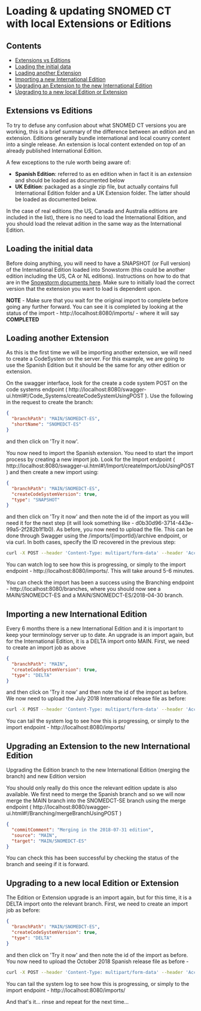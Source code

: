 # Loading & updating SNOMED CT with local Extensions or Editions

## Contents

- [Extensions vs Editions](#extensions-vs-editions)
- [Loading the initial data](#loading-the-initial-data)
- [Loading another Extension](#loading-another-extension)
- [Importing a new International Edition](#importing-a-new-international-edition)
- [Upgrading an Extension to the new International Edition](#upgrading-an-extension-to-the-new-international-edition)
- [Upgrading to a new local Edition or Extension](#upgrading-to-a-new-local-edition-or-extension)

## Extensions vs Editions

To try to defuse any confusion about what SNOMED CT versions you are working, this is a brief summary of the difference between an edition and an extension. Editions generally bundle international and local counry content into a single release. An extension is local content extended on top of an already published International Edition.

A few exceptions to the rule worth being aware of:

- **Spanish Edition**: referred to as en edition when in fact it is an *extension* and should be loaded as documented below
- **UK Edition**: packaged as a single zip file, but actually contains full International Edition folder and a UK Extension folder. The latter should be loaded as documented below.

In the case of real editions (the US, Canada and Australia editions are included in the list), there is no need to load the International Edition, and you should load the relevat adition in the same way as the International Edition.

## Loading the initial data

Before doing anything, you will need to have a SNAPSHOT (or Full version) of the International Edition loaded into Snowstorm (this could be another edition including the US, CA or NL editions). Instructions on how to do that are in the [Snowstorm documents here](loading-snomed.md). Make sure to initially load the correct version that the extension you want to load is dependent upon.

**NOTE** - Make sure that you wait for the original import to complete before going any further forward. You can see it is completed by looking at the status of the import - http://localhost:8080/imports/<import id> - where it will say **COMPLETED**

## Loading another Extension

As this is the first time we will be importing another extension, we will need to create a CodeSystem on the server. For this example, we are going to use the Spanish Edition but it should be the same for any other edition or extension. 


On the swagger interface, look for the create a code system POST on the code systems endpoint ( http://localhost:8080/swagger-ui.html#!/Code_Systems/createCodeSystemUsingPOST ). Use the following in the request to create the branch:

```json
{
  "branchPath": "MAIN/SNOMEDCT-ES",
  "shortName": "SNOMEDCT-ES"
}
```

and then click on 'Try it now'.

You now need to import the Spanish extension. You need to start the import process by creating a new import job. Look for the Import endpoint ( http://localhost:8080/swagger-ui.html#!/Import/createImportJobUsingPOST ) and then create a new import using:

```json
{
  "branchPath": "MAIN/SNOMEDCT-ES",
  "createCodeSystemVersion": true,
  "type": "SNAPSHOT"
}
```

and then click on 'Try it now' and then note the id of the import as you will need it for the next step (it will look something like - d0b30d96-3714-443e-99a5-2f282b1f1b0). As before, you now need to upload the file. This can be done through Swagger using the /imports/{importId}/archive endpoint, or via curl.  In both cases, specify the ID recovered in the previous step:

```bash
curl -X POST --header 'Content-Type: multipart/form-data' --header 'Accept: application/json' -F file=@SnomedCT_SpanishRelease-es_Production_20180430T120000Z.zip 'http://localhost:8080/imports/<import id>/archive'
```

You can watch log to see how this is progressing, or simply to the import endpoint - http://localhost:8080/imports/<import id>. This will take around 5-6 minutes.

You can check the import has been a success using the Branching endpoint - http://localhost:8080/branches, where you should now see a MAIN/SNOMEDCT-ES and a MAIN/SNOMEDCT-ES/2018-04-30 branch.

## Importing a new International Edition

Every 6 months there is a new International Edition and it is important to keep your terminology server up to date. An upgrade is an import again, but for the International Edition, it is a DELTA import onto MAIN. First, we need to create an import job as above

```json
{
  "branchPath": "MAIN",
  "createCodeSystemVersion": true,
  "type": "DELTA"
}
```

and then click on 'Try it now' and then note the id of the import as before. We now need to upload the July 2018 International release file as before:

```bash
curl -X POST --header 'Content-Type: multipart/form-data' --header 'Accept: application/json' -F file=@SnomedCT_InternationalRF2_PRODUCTION_20180731T120000Z.zip  'http://localhost:8080/imports/<import id>/archive'
```

You can tail the system log to see how this is progressing, or simply to the import endpoint - http://localhost:8080/imports/<import id>

## Upgrading an Extension to the new International Edition

Upgrading the Edition branch to the new International Edition (merging the branch) and new Edition version

You should only really do this once the relevant edition update is also available. We first need to merge the Spanish branch and so we will now merge the MAIN branch into the SNOMEDCT-SE branch using the merge endpoint ( http://localhost:8080/swagger-ui.html#!/Branching/mergeBranchUsingPOST )

```json
{
  "commitComment": "Merging in the 2018-07-31 edition",
  "source": "MAIN",
  "target": "MAIN/SNOMEDCT-ES"
}
```

You can check this has been successful by checking the status of the branch and seeing if it is forward.

## Upgrading to a new local Edition or Extension

The Edition or Extension upgrade is an import again, but for this time, it is a DELTA import onto the relevant branch. First, we need to create an import job as before:

```json
{
  "branchPath": "MAIN/SNOMEDCT-ES",
  "createCodeSystemVersion": true,
  "type": "DELTA"
}
```

and then click on 'Try it now' and then note the id of the import as before. You now need to upload the October 2018 Spanish release file as before -

```bash
curl -X POST --header 'Content-Type: multipart/form-data' --header 'Accept: application/json' -F file=@SnomedCT_SpanishRelease-es_Production_20181031T120000Z.zip  'http://localhost:8080/imports/<import id>/archive'
```

You can tail the system log to see how this is progressing, or simply to the import endpoint - http://localhost:8080/imports/<import id>

And that's it... rinse and repeat for the next time...
